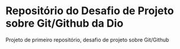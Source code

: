 # Repositório do Desafio de Projeto sobre Git/Github da Dio
Projeto de primeiro repositório, desafio de projeto sobre Git/Github

